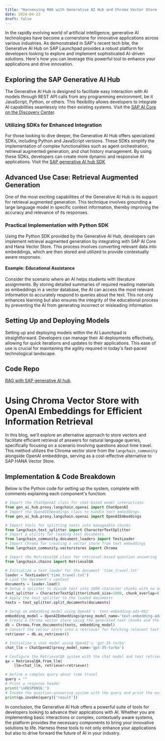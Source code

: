 ```yaml
---
title: "Harnessing RAG with Generative AI Hub and Chroma Vector Store - Using Python SDK"
date: 2024-04-23
draft: false
---
```


In the rapidly evolving world of artificial intelligence, generative AI technologies have become a cornerstone for innovative applications across various industries. As demonstrated in SAP's recent tech bite, the Generative AI Hub on SAP Launchpad provides a robust platform for developers looking to explore and implement sophisticated AI-driven solutions. Here's how you can leverage this powerful tool to enhance your applications and drive innovation.

## Exploring the SAP Generative AI Hub

The Generative AI Hub is designed to facilitate easy interaction with AI models through REST API calls from any programming environment, be it JavaScript, Python, or others. This flexibility allows developers to integrate AI capabilities seamlessly into their existing systems. Visit the [SAP AI Core on the Discovery Center](https://discovery-center.cloud.sap/serviceCatalog/sap-ai-core?region=all).


### Utilizing SDKs for Enhanced Integration

For those looking to dive deeper, the Generative AI Hub offers specialized SDKs, including Python and JavaScript versions. These SDKs simplify the implementation of complex functionalities such as agent orchestration, retrieval augmented generation, and chat history management. By using these SDKs, developers can create more dynamic and responsive AI applications. Visit the [SAP generative AI hub SDK](https://pypi.org/project/generative-ai-hub-sdk/)

## Advanced Use Case: Retrieval Augmented Generation

One of the most exciting capabilities of the Generative AI Hub is its support for retrieval augmented generation. This technique involves grounding a large language model in specific context information, thereby improving the accuracy and relevance of its responses.

### Practical Implementation with Python SDK

Using the Python SDK provided by the Generative AI Hub, developers can implement retrieval augmented generation by integrating with SAP AI Core and Hana Vector Store. This process involves converting relevant data into embeddings, which are then stored and utilized to provide contextually aware responses.

#### Example: Educational Assistance

Consider the scenario where an AI helps students with literature assignments. By storing detailed summaries of required reading materials as embeddings in a vector database, the AI can access the most relevant information to accurately respond to queries about the text. This not only enhances learning but also ensures the integrity of the educational process by preventing the AI from generating incorrect or misleading information.

## Setting Up and Deploying Models

Setting up and deploying models within the AI Launchpad is straightforward. Developers can manage their AI deployments effectively, allowing for quick iterations and updates to their applications. This ease of use is crucial for maintaining the agility required in today's fast-paced technological landscape.

## Code Repo
[RAG with SAP generative AI hub](https://github.com/writefayaz/sap-tech-bytes/tree/2024-29-01-generative-ai-hub).

# Using Chroma Vector Store with OpenAI Embeddings for Efficient Information Retrieval

In this blog, we'll explore an alternative approach to store vectors and facilitate efficient retrieval of answers for natural language queries, specifically focusing on a scenario involving questions about time travel. This method utilizes the Chroma vector store from the `langchain_community` alongside OpenAI embeddings, serving as a cost-effective alternative to SAP HANA Vector Store.

## Implementation & Code Breakdown

Below is the Python code for setting up the system, complete with comments explaining each component's function:

```python
# Import the ChatOpenAI class for chat-based model interactions
from gen_ai_hub.proxy.langchain.openai import ChatOpenAI
# Import the OpenAIEmbeddings class to handle text embeddings
from gen_ai_hub.proxy.langchain.openai import OpenAIEmbeddings

# Import tools for splitting texts into manageable chunks
from langchain.text_splitter import CharacterTextSplitter
# Import a utility for loading text documents
from langchain_community.document_loaders import TextLoader
# Import Chroma for creating a vector store from text embeddings
from langchain_community.vectorstores import Chroma

# Import the RetrievalQA class for retrieval-based question answering
from langchain.chains import RetrievalQA

# Initialize a text loader for the document 'time_travel.txt'
loader = TextLoader('time_travel.txt')
# Load the document's content
documents = loader.load()
# Setup a splitter to divide text into 1000 character chunks with no overlap
text_splitter = CharacterTextSplitter(chunk_size=1000, chunk_overlap=0)
# Apply the text splitter to the loaded documents
texts = text_splitter.split_documents(documents)

# Setup an embedding model using OpenAI's 'text-embedding-ada-002'
embedding_model = OpenAIEmbeddings(proxy_model_name='text-embedding-ada-002')
# Create a Chroma vector store using the generated text chunks and the embedding model
db = Chroma.from_documents(texts, embedding_model)
# Convert the vector store into a retriever for fetching relevant text chunks
retriever = db.as_retriever()

# Initialize a chat model using OpenAI's 'gpt-35-turbo'
chat_llm = ChatOpenAI(proxy_model_name='gpt-35-turbo')

# Configure the RetrievalQA system with the chat model and text retriever
qa = RetrievalQA.from_llm(
    llm=chat_llm, retriever=retriever)

# Define a complex query about time travel
query = ""
# Print a response header
print('\nRESPONSE:')
# Invoke the question-answering system with the query and print the output
print(qa.invoke(query)['result'])

```

In conclusion, the Generative AI Hub offers a powerful suite of tools for developers looking to advance their applications with AI. Whether you are implementing basic interactions or complex, contextually aware systems, the platform provides the necessary components to bring your innovative solutions to life. Harness these tools to not only enhance your applications but also to drive forward the future of AI in your industry.


